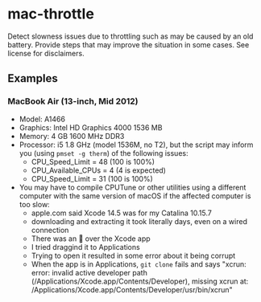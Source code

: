 # mac-throttle
Detect slowness issues due to throttling such as may be caused by an old battery. Provide steps that may improve the situation in some cases. See license for disclaimers.

## Examples
### MacBook Air (13-inch, Mid 2012)
- Model: A1466
- Graphics: Intel HD Graphics 4000 1536 MB
- Memory: 4 GB 1600 MHz DDR3
- Processor: i5 1.8 GHz (model 1536M, no T2), but the script may inform you (using `pmset -g therm`) of the following issues:
  - CPU_Speed_Limit = 48 (100 is 100%)
  - CPU_Available_CPUs = 4 (4 is expected)
  - CPU_Speed_Limit = 31 (100 is 100%)
- You may have to compile CPUTune or other utilities using a different computer with the same version of macOS if the affected computer is too slow:
  - apple.com said Xcode 14.5 was for my Catalina 10.15.7
  - downloading and extracting it took literally days, even on a wired connection
  - There was an 🚫 over the Xcode app
  - I tried draggind it to Applications
  - Trying to open it resulted in some error about it being corrupt
  - When the app is in Applications, `git clone` fails and says "xcrun: error: invalid active developer path (/Applications/Xcode.app/Contents/Developer), missing xcrun at: /Applications/Xcode.app/Contents/Developer/usr/bin/xcrun" 
